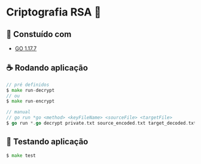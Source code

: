 # Criptografia RSA 🔐

## 🧱 Constuído com
* [GO 1.17.7](https://go.dev/)

## ☕ Rodando aplicação

```go
// pré definidos
$ make run-decrypt
// ou
$ make run-encrypt

// manual 
// go run *go <method> <keyFileName> <sourceFile> <targetFile>
$ go run *.go decrypt private.txt source_encoded.txt target_decoded.txt
```

## 🧪 Testando aplicação

```go
$ make test
```
